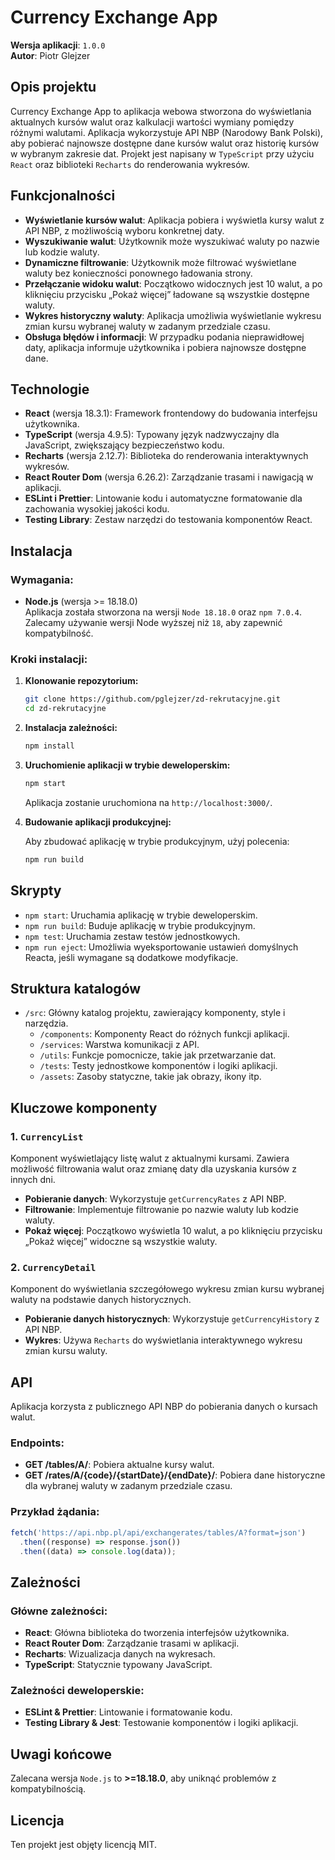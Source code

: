 # Currency Exchange App

**Wersja aplikacji**: `1.0.0`  
**Autor**: Piotr Glejzer

## Opis projektu

Currency Exchange App to aplikacja webowa stworzona do wyświetlania aktualnych kursów walut oraz kalkulacji wartości wymiany pomiędzy różnymi walutami. Aplikacja wykorzystuje API NBP (Narodowy Bank Polski), aby pobierać najnowsze dostępne dane kursów walut oraz historię kursów w wybranym zakresie dat. Projekt jest napisany w `TypeScript` przy użyciu `React` oraz biblioteki `Recharts` do renderowania wykresów.

## Funkcjonalności

- **Wyświetlanie kursów walut**: Aplikacja pobiera i wyświetla kursy walut z API NBP, z możliwością wyboru konkretnej daty.
- **Wyszukiwanie walut**: Użytkownik może wyszukiwać waluty po nazwie lub kodzie waluty.
- **Dynamiczne filtrowanie**: Użytkownik może filtrować wyświetlane waluty bez konieczności ponownego ładowania strony.
- **Przełączanie widoku walut**: Początkowo widocznych jest 10 walut, a po kliknięciu przycisku „Pokaż więcej” ładowane są wszystkie dostępne waluty.
- **Wykres historyczny waluty**: Aplikacja umożliwia wyświetlanie wykresu zmian kursu wybranej waluty w zadanym przedziale czasu.
- **Obsługa błędów i informacji**: W przypadku podania nieprawidłowej daty, aplikacja informuje użytkownika i pobiera najnowsze dostępne dane.

## Technologie

- **React** (wersja 18.3.1): Framework frontendowy do budowania interfejsu użytkownika.
- **TypeScript** (wersja 4.9.5): Typowany język nadzwyczajny dla JavaScript, zwiększający bezpieczeństwo kodu.
- **Recharts** (wersja 2.12.7): Biblioteka do renderowania interaktywnych wykresów.
- **React Router Dom** (wersja 6.26.2): Zarządzanie trasami i nawigacją w aplikacji.
- **ESLint i Prettier**: Lintowanie kodu i automatyczne formatowanie dla zachowania wysokiej jakości kodu.
- **Testing Library**: Zestaw narzędzi do testowania komponentów React.

## Instalacja

### Wymagania:

- **Node.js** (wersja >= 18.18.0)  
  Aplikacja została stworzona na wersji `Node 18.18.0` oraz `npm 7.0.4`. Zalecamy używanie wersji Node wyższej niż `18`, aby zapewnić kompatybilność.

### Kroki instalacji:

1. **Klonowanie repozytorium:**

   ```bash
   git clone https://github.com/pglejzer/zd-rekrutacyjne.git
   cd zd-rekrutacyjne
   ```

2. **Instalacja zależności:**

   ```bash
   npm install
   ```

3. **Uruchomienie aplikacji w trybie deweloperskim:**

   ```bash
   npm start
   ```

   Aplikacja zostanie uruchomiona na `http://localhost:3000/`.

4. **Budowanie aplikacji produkcyjnej:**

   Aby zbudować aplikację w trybie produkcyjnym, użyj polecenia:

   ```bash
   npm run build
   ```

## Skrypty

- `npm start`: Uruchamia aplikację w trybie deweloperskim.
- `npm run build`: Buduje aplikację w trybie produkcyjnym.
- `npm test`: Uruchamia zestaw testów jednostkowych.
- `npm run eject`: Umożliwia wyeksportowanie ustawień domyślnych Reacta, jeśli wymagane są dodatkowe modyfikacje.

## Struktura katalogów

- `/src`: Główny katalog projektu, zawierający komponenty, style i narzędzia.
  - `/components`: Komponenty React do różnych funkcji aplikacji.
  - `/services`: Warstwa komunikacji z API.
  - `/utils`: Funkcje pomocnicze, takie jak przetwarzanie dat.
  - `/tests`: Testy jednostkowe komponentów i logiki aplikacji.
  - `/assets`: Zasoby statyczne, takie jak obrazy, ikony itp.

## Kluczowe komponenty

### 1. `CurrencyList`

Komponent wyświetlający listę walut z aktualnymi kursami. Zawiera możliwość filtrowania walut oraz zmianę daty dla uzyskania kursów z innych dni.

- **Pobieranie danych**: Wykorzystuje `getCurrencyRates` z API NBP.
- **Filtrowanie**: Implementuje filtrowanie po nazwie waluty lub kodzie waluty.
- **Pokaż więcej**: Początkowo wyświetla 10 walut, a po kliknięciu przycisku „Pokaż więcej” widoczne są wszystkie waluty.

### 2. `CurrencyDetail`

Komponent do wyświetlania szczegółowego wykresu zmian kursu wybranej waluty na podstawie danych historycznych.

- **Pobieranie danych historycznych**: Wykorzystuje `getCurrencyHistory` z API NBP.
- **Wykres**: Używa `Recharts` do wyświetlania interaktywnego wykresu zmian kursu waluty.

## API

Aplikacja korzysta z publicznego API NBP do pobierania danych o kursach walut.

### Endpoints:

- **GET /tables/A/**: Pobiera aktualne kursy walut.
- **GET /rates/A/{code}/{startDate}/{endDate}/**: Pobiera dane historyczne dla wybranej waluty w zadanym przedziale czasu.

### Przykład żądania:

```javascript
fetch('https://api.nbp.pl/api/exchangerates/tables/A?format=json')
  .then((response) => response.json())
  .then((data) => console.log(data));
```

## Zależności

### Główne zależności:

- **React**: Główna biblioteka do tworzenia interfejsów użytkownika.
- **React Router Dom**: Zarządzanie trasami w aplikacji.
- **Recharts**: Wizualizacja danych na wykresach.
- **TypeScript**: Statycznie typowany JavaScript.

### Zależności deweloperskie:

- **ESLint & Prettier**: Lintowanie i formatowanie kodu.
- **Testing Library & Jest**: Testowanie komponentów i logiki aplikacji.

## Uwagi końcowe

Zalecana wersja `Node.js` to **>=18.18.0**, aby uniknąć problemów z kompatybilnością.

## Licencja

Ten projekt jest objęty licencją MIT.
